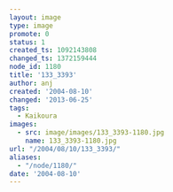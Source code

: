 ```yaml
---
layout: image
type: image
promote: 0
status: 1
created_ts: 1092143808
changed_ts: 1372159444
node_id: 1180
title: '133_3393'
author: anj
created: '2004-08-10'
changed: '2013-06-25'
tags:
  - Kaikoura
images:
  - src: image/images/133_3393-1180.jpg
    name: 133_3393-1180.jpg
url: "/2004/08/10/133_3393/"
aliases:
  - "/node/1180/"
date: '2004-08-10'
---
```


